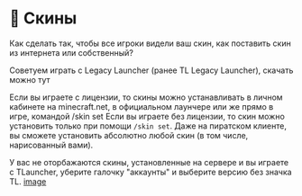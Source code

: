 # 👕 Скины

Как сделать так, чтобы все игроки видели ваш скин, как поставить скин из интернета или собственный?

Советуем играть с Legacy Launcher (ранее TL Legacy Launcher), скачать можно тут

Если вы играете с лицензии, то скины можно устанавливать в личном кабинете на minecraft.net, в официальном лаунчере или же прямо в игре, командой /skin set
Если вы играете без лицензии, то скин можно установить только при помощи `/skin set`.
Даже на пиратском клиенте, вы сможете установить абсолютно любой скин (в том числе, нарисованный вами).

У вас не оторбажаются скины, установленные на сервере и вы играете с TLauncher, уберите галочку "аккаунты" и выберите версию без значка TL.
[image](https://github.com/zooont/minespace/blob/main/assets/skins-tlauncher-guide.png?raw=true)
